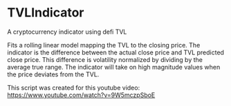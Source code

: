 # TVLIndicator
A cryptocurrency indicator using defi TVL 

Fits a rolling linear model mapping the TVL to the closing price. The indicator is the difference between the actual close price and TVL predicted close price. This difference is volatility normalized by dividing by the average true range. The indicator will take on high magnitude values when the price deviates from the TVL. 

This script was created for this youtube video:
https://www.youtube.com/watch?v=9W5mczpSboE
